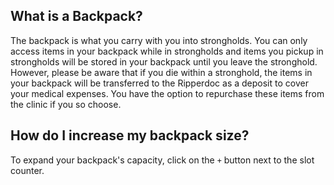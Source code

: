 ## What is a Backpack?
The backpack is what you carry with you into strongholds. You can only access items in your backpack while in strongholds and items you pickup in strongholds will be stored in your backpack until you leave the stronghold. 
However, please be aware that if you die within a stronghold, the items in your backpack will be transferred to the Ripperdoc as a deposit to cover your medical expenses. You have the option to repurchase these items from the clinic if you so choose.


## How do I increase my backpack size?
To expand your backpack's capacity, click on the `+` button next to the slot counter.